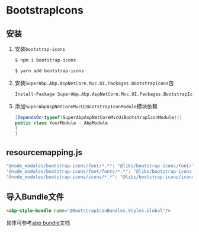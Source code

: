 # BootstrapIcons

## 安装

1. 安装`bootstrap-icons`
   ```bash
   $ npm i bootstrap-icons
   ```

   ```bash
   $ yarn add bootstrap-icons
   ```

2. 安装`SuperAbp.Abp.AspNetCore.Mvc.UI.Packages.BootstrapIcons`包

   ```ps
   Install-Package SuperAbp.Abp.AspNetCore.Mvc.UI.Packages.BootstrapIcons
   ```

3. 添加`SuperAbpAspNetCoreMvcUiBootstrapIconModule`模块依赖

    ``` csharp
    [DependsOn(typeof(SuperAbpAspNetCoreMvcUiBootstrapIconModule))]
    public class YourModule : AbpModule
    {
    }
    ```

## resourcemapping.js
``` javascript
"@node_modules/bootstrap-icons/font/*.*": "@libs/bootstrap-icons/font/",
"@node_modules/bootstrap-icons/font/fonts/*.*": "@libs/bootstrap-iconsfont/fonts/",
"@node_modules/bootstrap-icons/icons/*.*": "@libs/bootstrap-icons/icons",
```

## 导入Bundle文件

``` html
<abp-style-bundle name="@BootstrapIconBundles.Styles.Global"/>
```
具体可参考[abp bundle](https://docs.abp.io/en/abp/latest/UI/AspNetCore/Bundling-Minification#bundle-contributors)文档

